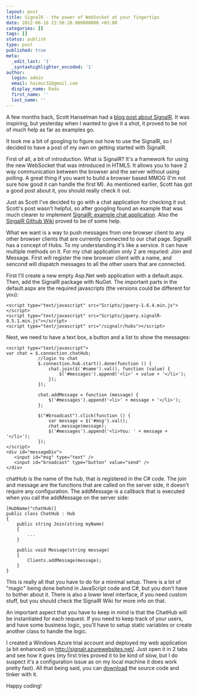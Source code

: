 ```yaml
---
layout: post
title: SignalR - the power of WebSocket at your fingertips
date: 2012-06-16 22:50:20.000000000 +03:00
categories: []
tags: []
status: publish
type: post
published: true
meta:
  _edit_last: '1'
  _syntaxhighlighter_encoded: '1'
author:
  login: admin
  email: haiduc32@gmail.com
  display_name: Radu
  first_name: ''
  last_name: ''
---
```

A few months back, Scott Hanselman had a <a href="http://www.hanselman.com/blog/AsynchronousScalableWebApplicationsWithRealtimePersistentLongrunningConnectionsWithSignalR.aspx">blog post about SignalR</a>. It was inspiring, but yesterday when I wanted to give it a shot, it proved to be not of much help as far as examples go.

It took me a bit of googling to figure out how to use the SignalR, so I decided to have a post of my own on getting started with SignalR.

First of all, a bit of introduction. What is SignalR? It's a framework for using the new WebSocket that was introduced in HTML5. It allows you to have 2 way communication between the browser and the server without using polling. A great thing if you want to build a browser based MMOG (I'm not sure how good it can handle the first M). As mentioned earlier, Scott has got a good post about it, you should really check it out.

Just as Scott I've decided to go with a chat application for checking it out. Scott's post wasn't helpful, so after googling found an example that was much clearer to implement <a href="http://geekswithblogs.net/jeroenb/archive/2011/12/14/signalr-starter-application.aspx">SignalR: example chat application</a>. Also the <a href="https://github.com/SignalR/SignalR/wiki">SingalR Github Wiki</a> proved to be of some help.

What we want is a way to push messages from one browser client to any other browser clients that are currently connected to our chat page. SignalR has a concept of Hubs. To my understanding it's like a service. It can have multiple methods on it. For my chat application only 2 are requried: Join and Message. First will register the new browser client with a name, and sencond will dispatch messages to all the other users that are connected.

First I'll create a new empty Asp.Net web application with a default.aspx. Then, add the SignalR package with NuGet. The important parts in the default.aspx are the required javascripts (the versions could be different for you):

    <script type="text/javascript" src="Scripts/jquery-1.6.4.min.js"></script>
    <script type="text/javascript" src="Scripts/jquery.signalR-0.5.1.min.js"></script>
    <script type="text/javascript" src="/signalr/hubs"></script>

Next, we need to have a text box, a button and a list to show the messages:

    <script type="text/javascript">
    var chat = $.connection.chatHub;
                //login to chat
                $.connection.hub.start().done(function () {
                    chat.join($('#name').val(), function (value) {
                        $('#messages').append('<li>' + value + '</li>');
                    });
                });
    
                chat.addMessage = function (message) {
                    $('#messages').append('<li>' + message + '</li>');
                };
    
                $("#broadcast").click(function () {
                    var message = $('#msg').val();
                    chat.message(message);
                    $('#messages').append('<li>You: ' + message + '</li>');
                });
    </script>
    <div id="messageDiv">
       <input id="msg" type="text" />
       <input id="broadcast" type="button" value="send" />
    </div>

chatHub is the name of the hub, that is registered in the C# code. The join and message are the functions that are called on the server side, it doesn't require any configuration. The addMessage is a callback that is executed when you call the addMessage on the server side:

    [HubName("chatHub)]
    public class ChatHub : Hub
    {
        public string Join(string myName)
        {
            ...
        }
    
        public void Message(string message)
        {
            Clients.addMessage(message);
        }
    }

This is really all that you have to do for a minimal setup. There is a lot of "magic" being done behind in JavaScript code and C#, but you don't have to bother about it. There is also a lower level interface, if you need custom stuff, but you should check the SignalR Wiki for more info on that.

An important aspect that you have to keep in mind is that the ChatHub will be instantiated for each request. If you need to keep track of your users, and have some business logic, you'll have to setup static variables or create another class to handle the logic.

I created a Windows Azure trial account and deployed my web application (a bit enhanced) on <a href="http://signalr.azurewebsites.net/">http://signalr.azurewebsites.net/</a>. Just open it in 2 tabs and see how it goes (my first tries proved it to be kind of slow, but I do suspect it's a configuration issue as on my local machine it does work pretty fast). All that being said, you can <a href="http://www.blog.cyberkinetx.com/wp-content/uploads/2012/06/WebApplication2.zip">download</a> the source code and tinker with it.

Happy coding!
